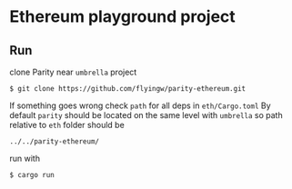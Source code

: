 # Ethereum playground project

## Run 
clone Parity near `umbrella` project
```
$ git clone https://github.com/flyingw/parity-ethereum.git
```

If something goes wrong check `path` for all deps in `eth/Cargo.toml`
By default `parity` should be located on the same level with `umbrella` so path relative to `eth` folder should be
```
../../parity-ethereum/
```

run with
```
$ cargo run
```
